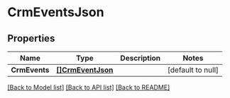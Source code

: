 # CrmEventsJson

## Properties
Name | Type | Description | Notes
------------ | ------------- | ------------- | -------------
**CrmEvents** | [**[]CrmEventJson**](CrmEventJson.md) |  | [default to null]

[[Back to Model list]](../README.md#documentation-for-models) [[Back to API list]](../README.md#documentation-for-api-endpoints) [[Back to README]](../README.md)


